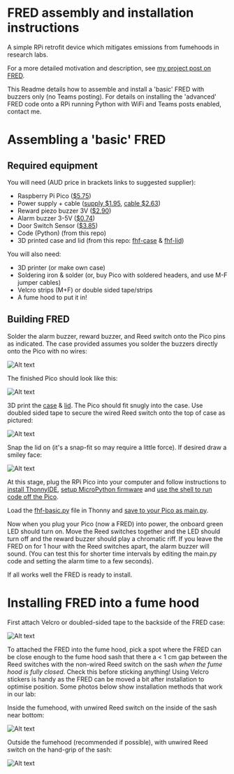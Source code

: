 # FRED assembly and installation instructions
A simple RPi retrofit device which mitigates emissions from fumehoods in research labs.

For a more detailed motivation and description, see [my project post on FRED](https://nrmkirkwood.github.io/projects/fumehoodfred/).

This Readme details how to assemble and install a 'basic' FRED with buzzers only (no Teams posting). For details on installing the 'advanced' FRED code onto a RPi running Python with WiFi and Teams posts enabled, contact me.

# Assembling a 'basic' FRED

## Required equipment

You will need (AUD price in brackets links to suggested supplier):

- Raspberry Pi Pico ([$5.75](https://core-electronics.com.au/raspberry-pi-pico.html))
- Power supply + cable ([supply $1.95](https://www.ebay.com.au/itm/284385278195), [cable $2.63](https://www.ebay.com.au/itm/384493783379))
- Reward piezo buzzer 3V ([$2.90](https://core-electronics.com.au/piezo-buzzer-ps1240.html))
- Alarm buzzer 3-5V ([$0.74](https://core-electronics.com.au/piezo-buzzer.html))
- Door Switch Sensor ([$3.85](https://www.ebay.com.au/itm/154538574997))
- Code (Python) (from this repo)
- 3D printed case and lid (from this repo: [fhf-case](https://github.com/nrmkirkwood/FumeHoodFred/blob/images/fhf-case.stl) & [fhf-lid](https://github.com/nrmkirkwood/FumeHoodFred/blob/images/fhf-lid.stl))

You will also need:

- 3D printer (or make own case)
- Soldering iron & solder (or, buy Pico with soldered headers, and use M-F jumper cables)
- Velcro strips (M+F) or double sided tape/strips
- A fume hood to put it in!

## Building FRED
Solder the alarm buzzer, reward buzzer, and Reed switch onto the Pico pins as indicated. The case provided assumes you solder the buzzers directly onto the Pico with no wires:

![Alt text](https://github.com/nrmkirkwood/FumeHoodFred/blob/main/images/fhf-1.jpg?raw=true "Title")

The finished Pico should look like this:

![Alt text](https://github.com/nrmkirkwood/FumeHoodFred/blob/main/images/fhf-2.jpg?raw=true "Title")

3D print the [case](https://github.com/nrmkirkwood/FumeHoodFred/blob/images/fhf-case.stl) & [lid](https://github.com/nrmkirkwood/FumeHoodFred/blob/images/fhf-lid.stl). The Pico should fit snugly into the case. Use doubled sided tape to secure the wired Reed switch onto the top of case as pictured:

![Alt text](https://github.com/nrmkirkwood/FumeHoodFred/blob/main/images/fhf-3.jpg?raw=true "Title")

Snap the lid on (it's a snap-fit so may require a little force). If desired draw a smiley face:

![Alt text](https://github.com/nrmkirkwood/FumeHoodFred/blob/main/images/fhf-4.jpg?raw=true "Title")

At this stage, plug the RPi Pico into your computer and follow instructions to [install ThonnyIDE](https://projects.raspberrypi.org/en/projects/getting-started-with-the-pico/2), [setup MicroPython firmware](https://projects.raspberrypi.org/en/projects/getting-started-with-the-pico/3) and [use the shell to run code off the Pico](https://projects.raspberrypi.org/en/projects/getting-started-with-the-pico/4).

Load the [fhf-basic.py](https://github.com/nrmkirkwood/FumeHoodFred/blob/images/fhf-basic.py) file in Thonny and [save to your Pico as main.py](https://projects.raspberrypi.org/en/projects/getting-started-with-the-pico/9). 

Now when you plug your Pico (now a FRED) into power, the onboard green LED should turn on. Move the Reed switches together and the LED should turn off and the reward buzzer should play a chromatic riff. If you leave the FRED on for 1 hour with the Reed switches apart, the alarm buzzer will sound. (You can test this for shorter time intervals by editing the main.py code and setting the alarm time to a few seconds).

If all works well the FRED is ready to install.

# Installing FRED into a fume hood

First attach Velcro or doubled-sided tape to the backside of the FRED case:

![Alt text](https://github.com/nrmkirkwood/FumeHoodFred/blob/main/images/fhf-5.jpg?raw=true "Title")

To attached the FRED into the fume hood, pick a spot where the FRED can be close enough to the fume hood sash that there a < 1 cm gap between the Reed switches with the non-wired Reed switch on the sash *when the fume hood is fully closed*. Check this before sticking anything! Using Velcro stickers is handy as the FRED can be moved a bit after installation to optimise position. Some photos below show installation methods that work in our lab:

Inside the fumehood, with unwired Reed switch on the inside of the sash near bottom:

![Alt text](https://github.com/nrmkirkwood/FumeHoodFred/blob/main/images/fhf-8.jpg?raw=true "Title")

Outside the fumehood (recommended if possible), with unwired Reed switch on the hand-grip of the sash:

![Alt text](https://github.com/nrmkirkwood/FumeHoodFred/blob/main/images/fhf-9.jpg?raw=true "Title")
